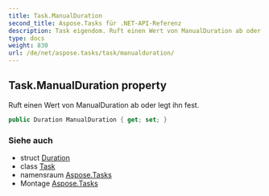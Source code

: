 ```yaml
---
title: Task.ManualDuration
second_title: Aspose.Tasks für .NET-API-Referenz
description: Task eigendom. Ruft einen Wert von ManualDuration ab oder legt ihn fest.
type: docs
weight: 830
url: /de/net/aspose.tasks/task/manualduration/
---
```

## Task.ManualDuration property

Ruft einen Wert von ManualDuration ab oder legt ihn fest.

```csharp
public Duration ManualDuration { get; set; }
```

### Siehe auch

* struct [Duration](../../duration/)
* class [Task](../)
* namensraum [Aspose.Tasks](../../task/)
* Montage [Aspose.Tasks](../../../)


